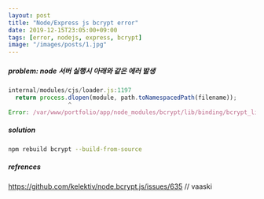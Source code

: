 ```yaml
---
layout: post
title: "Node/Express js bcrypt error"
date: 2019-12-15T23:05:00+09:00
tags: [error, nodejs, express, bcrypt]
image: "/images/posts/1.jpg"
---
```


##### problem: node 서버 실행시 아래와 같은 에러 발생

```javascript
internal/modules/cjs/loader.js:1197
  return process.dlopen(module, path.toNamespacedPath(filename));
                 ^
Error: /var/www/portfolio/app/node_modules/bcrypt/lib/binding/bcrypt_lib.node: invalid ELF header
```

##### solution

```bash
npm rebuild bcrypt --build-from-source
```

##### refrences

https://github.com/kelektiv/node.bcrypt.js/issues/635 // vaaski
